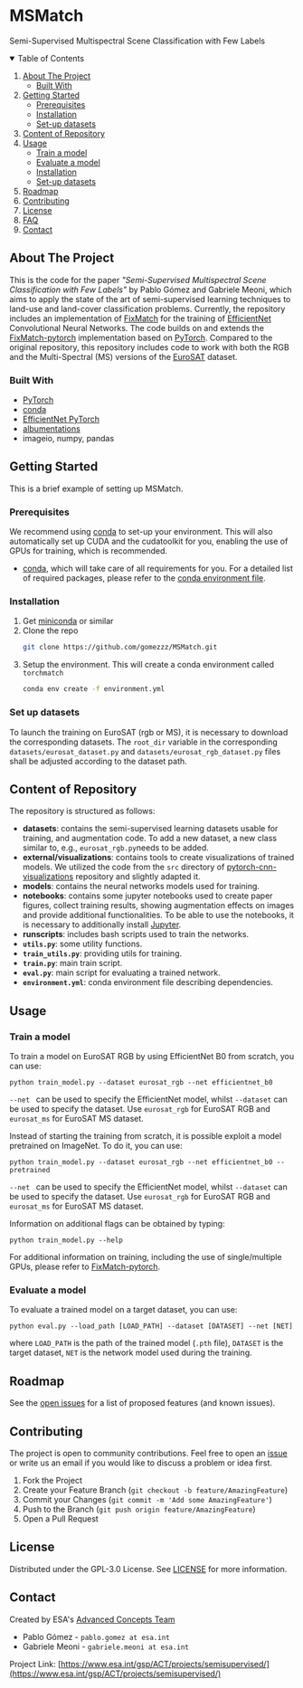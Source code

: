 # MSMatch
Semi-Supervised Multispectral Scene Classification with Few Labels

<!--
*** Based on https://github.com/othneildrew/Best-README-Template
-->



<!-- TABLE OF CONTENTS -->
<details open="open">
  <summary>Table of Contents</summary>
  <ol>
    <li>
      <a href="#about-the-project">About The Project</a>
      <ul>
        <li><a href="#built-with">Built With</a></li>
      </ul>
    </li>
    <li>
      <a href="#getting-started">Getting Started</a>
      <ul>
        <li><a href="#prerequisites">Prerequisites</a></li>
        <li><a href="#installation">Installation</a></li>
        <li><a href="#set-up-datasets">Set-up datasets</a></li>
      </ul>
    </li>
    <li><a href="#content-of-repository">Content of Repository</a></li>
    <li><a href="#usage">Usage</a>
    <ul>
        <li><a href="#train-a-model">Train a model</a></li>
        <li><a href="#evaluate-a-model">Evaluate a model</a></li>
        <li><a href="#installation">Installation</a></li>
        <li><a href="#set-up-datasets">Set-up datasets</a></li>
      </ul>
    </li>
    <li><a href="#roadmap">Roadmap</a></li>
    <li><a href="#contributing">Contributing</a></li>
    <li><a href="#license">License</a></li>
    <li><a href="#FAQ">FAQ</a></li>
    <li><a href="#contact">Contact</a></li>
  </ol>
</details>



<!-- ABOUT THE PROJECT -->
## About The Project

This is the code for the paper *"Semi-Supervised Multispectral Scene Classification with Few Labels"* by Pablo Gómez and Gabriele Meoni, which aims to apply the state of the art of semi-supervised learning techniques to land-use and land-cover classification problems. 
Currently, the repository includes an implementation of [FixMatch](https://arxiv.org/abs/2001.07685) for the training of [EfficientNet](https://arxiv.org/abs/1905.11946) Convolutional Neural Networks. The code builds on and extends the [FixMatch-pytorch](https://github.com/LeeDoYup/FixMatch-pytorch) implementation based on [PyTorch](https://pytorch.org/). Compared to the original repository, this repository includes code to work with both the RGB and the Multi-Spectral (MS) versions of the [EuroSAT](https://arxiv.org/abs/1709.00029) dataset.

### Built With

* [PyTorch](https://pytorch.org/)
* [conda](https://docs.conda.io/en/latest/)
* [EfficientNet PyTorch](https://github.com/lukemelas/EfficientNet-PyTorch)
* [albumentations](https://github.com/albumentations-team/albumentations)
* imageio, numpy, pandas

<!-- GETTING STARTED -->
## Getting Started

This is a brief example of setting up MSMatch.

### Prerequisites

We recommend using [conda](https://docs.conda.io/en/latest/) to set-up your environment. This will also automatically set up CUDA and the cudatoolkit for you, enabling the use of GPUs for training, which is recommended.


* [conda](https://docs.conda.io/en/latest/), which will take care of all requirements for you. For a detailed list of required packages, please refer to the [conda environment file](https://github.com/gomezzz/MSMatch/blob/main/environment.yml).

### Installation

1. Get [miniconda](https://docs.conda.io/en/latest/miniconda.html) or similar
2. Clone the repo
   ```sh
   git clone https://github.com/gomezzz/MSMatch.git
   ```
3. Setup the environment. This will create a conda environment called `torchmatch`
   ```sh
   conda env create -f environment.yml
   ```

### Set up datasets
To launch the training on EuroSAT (rgb or MS), it is necessary to download the corresponding datasets. The `root_dir` variable in the corresponding `datasets/eurosat_dataset.py` and `datasets/eurosat_rgb_dataset.py` files shall be adjusted according to the dataset path. 
  
<!-- Content of Repo -->
## Content of Repository

The repository is structured as follows: 

- **datasets**: contains the semi-supervised learning datasets usable for training, and augmentation code. To add a new dataset, a new class similar to, e.g., `eurosat_rgb.py`needs to be added.
- **external/visualizations**: contains tools to create visualizations of trained models. We utilized the code from the `src` directory of [pytorch-cnn-visualizations](https://github.com/utkuozbulak/pytorch-cnn-visualizations) repository and slightly adapted it.
- **models**: contains the neural networks models used for training.
- **notebooks**: contains some jupyter notebooks used to create paper figures, collect training results, showing augmentation effects on images and provide additional functionalities. To be able to use the notebooks, it is necessary to additionally install [Jupyter](https://jupyter.org/).
- **runscripts**: includes bash scripts used to train the networks.
- **`utils.py`**: some utility functions.
- **`train_utils.py`**: providing utils for training.
- **`train.py`**: main train script.
- **`eval.py`**: main script for evaluating a trained network.
- **`environment.yml`**: conda environment file describing dependencies. 


<!-- USAGE EXAMPLES -->
## Usage

### Train a model

To train a model on EuroSAT RGB by using EfficientNet B0 from scratch,  you can use: 
```
python train_model.py --dataset eurosat_rgb --net efficientnet_b0
```

`--net ` can be used to specify the EfficientNet model, whilst `--dataset` can be used to specify the dataset. Use `eurosat_rgb` for EuroSAT RGB and `eurosat_ms` for EuroSAT MS dataset.

Instead of starting the training from scratch, it is possible exploit a model pretrained on ImageNet. To do it,  you can use: 
```
python train_model.py --dataset eurosat_rgb --net efficientnet_b0 --pretrained
```

`--net ` can be used to specify the EfficientNet model, whilst `--dataset` can be used to specify the dataset. Use `eurosat_rgb` for EuroSAT RGB and `eurosat_ms` for EuroSAT MS dataset.

Information on additional flags can be obtained by typing:
```
python train_model.py --help
```

For additional information on training, including the use of single/multiple GPUs, please refer to [FixMatch-pytorch](https://github.com/LeeDoYup/FixMatch-pytorch).

### Evaluate a model

To evaluate a trained model on a target dataset, you can use:

```
python eval.py --load_path [LOAD_PATH] --dataset [DATASET] --net [NET]
```

where `LOAD_PATH` is the path of the trained model (`.pth` file), `DATASET` is the target dataset, `NET` is the network model used during the training.


## Roadmap

See the [open issues](https://github.com/gomezzz/MSMatch/issues) for a list of proposed features (and known issues).


<!-- CONTRIBUTING -->
## Contributing

The project is open to community contributions. Feel free to open an [issue](https://github.com/gomezzz/MSMatch/issues) or write us an email if you would like to discuss a problem or idea first.

1. Fork the Project
2. Create your Feature Branch (`git checkout -b feature/AmazingFeature`)
3. Commit your Changes (`git commit -m 'Add some AmazingFeature'`)
4. Push to the Branch (`git push origin feature/AmazingFeature`)
5. Open a Pull Request



<!-- LICENSE -->
## License

Distributed under the GPL-3.0 License. See [LICENSE](https://github.com/gomezzz/MSMatch/blob/main/LICENSE) for more information.

<!-- CONTACT -->
## Contact 

Created by ESA's [Advanced Concepts Team](https://www.esa.int/gsp/ACT/index.html)

- Pablo Gómez - `pablo.gomez at esa.int`
- Gabriele Meoni - `gabriele.meoni at esa.int`

Project Link: [https://www.esa.int/gsp/ACT/projects/semisupervised/](https://www.esa.int/gsp/ACT/projects/semisupervised/)



<!-- ACKNOWLEDGEMENTS 
This README was based on https://github.com/othneildrew/Best-README-Template
-->
